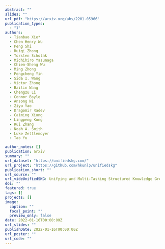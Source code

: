 ```yaml
---
abstract: ""
slides: ""
url_pdf: "https://arxiv.org/abs/2201.05966"
publication_types:
  - "1"
authors:
  - Tianbao Xie*
  - Chen Henry Wu
  - Peng Shi
  - Ruiqi Zhong
  - Torsten Scholak
  - Michihiro Yasunaga
  - Chien-Sheng Wu
  - Ming Zhong
  - Pengcheng Yin
  - Sida I. Wang
  - Victor Zhong
  - Bailin Wang
  - Chengzu Li
  - Connor Boyle
  - Ansong Ni
  - Ziyu Yao
  - Dragomir Radev
  - Caiming Xiong
  - Lingpeng Kong
  - Rui Zhang
  - Noah A. Smith
  - Luke Zettlemoyer
  - Tao Yu

author_notes: []
publication: arxiv
summary: ""
url_dataset: "https://unifiedskg.com/"
url_project: "https://github.com/hkunlp/unifiedskg"
publication_short: ""
url_source: ""
url_videUnifiedSKG: Unifying and Multi-Tasking Structured Knowledge Grounding with Text-to-Text Language Models"
doi: ""
featured: true
tags: []
projects: []
image:
  caption: ""
  focal_point: ""
  preview_only: false
date: 2022-01-16T00:00:00Z
url_slides: ""
publishDate: 2022-01-16T00:00:00Z
url_poster: ""
url_code: ""
---
```

